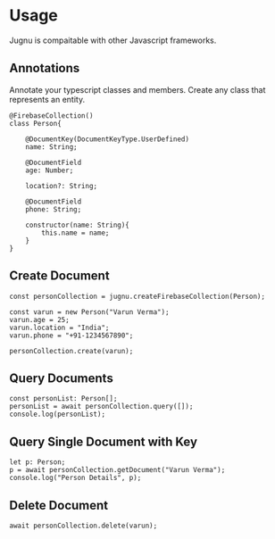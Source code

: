 # Usage
Jugnu is compaitable with other Javascript frameworks.

## Annotations
Annotate your typescript classes and members. Create any class that represents an entity.
```
@FirebaseCollection()
class Person{

    @DocumentKey(DocumentKeyType.UserDefined)
    name: String;

    @DocumentField
    age: Number;

    location?: String;

    @DocumentField
    phone: String;

    constructor(name: String){
        this.name = name;
    }
}
```


## Create Document
```
const personCollection = jugnu.createFirebaseCollection(Person);

const varun = new Person("Varun Verma");
varun.age = 25;
varun.location = "India";
varun.phone = "+91-1234567890";

personCollection.create(varun);
```

## Query Documents
```
const personList: Person[];
personList = await personCollection.query([]); 
console.log(personList);
```

## Query Single Document with Key
```
let p: Person;
p = await personCollection.getDocument("Varun Verma");
console.log("Person Details", p);
```

## Delete Document
```
await personCollection.delete(varun);
```